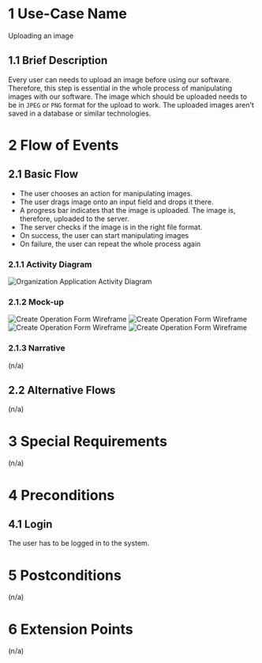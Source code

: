 # 1 Use-Case Name

Uploading an image

## 1.1 Brief Description

Every user can needs to upload an image before using our software. Therefore, this step is essential in the whole process of manipulating images with our software. The image which should be uploaded needs to be in `JPEG` or `PNG` format for the upload to work. The uploaded images aren't saved in a database or similar technologies.

# 2 Flow of Events

## 2.1 Basic Flow

- The user chooses an action for manipulating images.
- The user drags image onto an input field and drops it there.
- A progress bar indicates that the image is uploaded. The image is, therefore, uploaded to the server.
- The server checks if the image is in the right file format.
- On success, the user can start manipulating images
- On failure, the user can repeat the whole process again

### 2.1.1 Activity Diagram

![Organization Application Activity Diagram](./ucd-activity-diagram.drawio.svg)

### 2.1.2 Mock-up

![Create Operation Form Wireframe](../wireframe/Start.png)
![Create Operation Form Wireframe](../wireframe/Uploading.png)
![Create Operation Form Wireframe](../wireframe/LoadingAction.png)
![Create Operation Form Wireframe](../wireframe/Preview.png)

### 2.1.3 Narrative

(n/a)

## 2.2 Alternative Flows

(n/a)

# 3 Special Requirements

(n/a)

# 4 Preconditions

## 4.1 Login

The user has to be logged in to the system.

# 5 Postconditions

(n/a)

# 6 Extension Points

(n/a)
